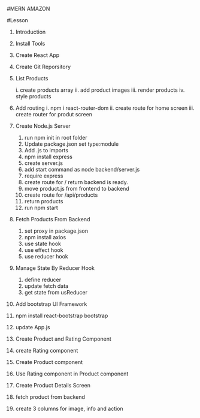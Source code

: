 #MERN AMAZON

#Lesson

1. Introduction
2. Install Tools
3. Create React App
4. Create Git Reporsitory
5. List Products

   i. create products array
   ii. add product images
   iii. render products
   iv. style products

6. Add routing
   i. npm i react-router-dom
   ii. create route for home screen
   iii. create router for produt screen

7. Create Node.js Server

   1. run npm init in root folder
   2. Update package.json set type:module
   3. Add .js to imports
   4. npm install express
   5. create server.js
   6. add start command as node backend/server.js
   7. require express
   8. create route for / return backend is ready.
   9. move product.js from frontend to backend
   10. create route for /api/products
   11. return products
   12. run npm start

8. Fetch Products From Backend

   1. set proxy in package.json
   2. npm install axios
   3. use state hook
   4. use effect hook
   5. use reducer hook

9. Manage State By Reducer Hook

   1. define reducer
   2. update fetch data
   3. get state from usReducer

10. Add bootstrap UI Framework

11. npm install react-bootstrap bootstrap
12. update App.js

13. Create Product and Rating Component

14. create Rating component
15. Create Product component
16. Use Rating component in Product component

17. Create Product Details Screen

18. fetch product from backend
19. create 3 columns for image, info and action
